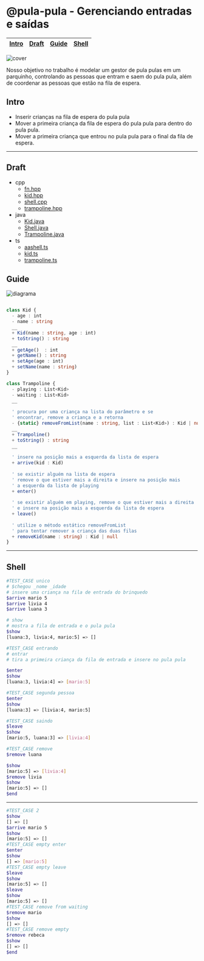 # @pula-pula - Gerenciando entradas e saídas

<!-- toch -->
[Intro](#intro) | [Draft](#draft) | [Guide](#guide) | [Shell](#shell)
-- | -- | -- | --
<!-- toch -->

![cover](https://raw.githubusercontent.com/qxcodepoo/arcade/master/base/pula-pula/cover.jpg)

Nosso objetivo no trabalho é modelar um gestor de pula pulas em um parquinho, controlando as pessoas que entram e saem do pula pula, além de coordenar as pessoas que estão na fila de espera.

## Intro

- Inserir crianças na fila de espera do pula pula
- Mover a primeira criança da fila de espera do pula pula para dentro do pula pula.
- Mover a primeira criança que entrou no pula pula para o final da fila de espera.

***

## Draft

<!-- links .cache/draft -->
- cpp
  - [fn.hpp](https://github.com/qxcodepoo/arcade/blob/master/base/pula-pula/.cache/draft/cpp/fn.hpp)
  - [kid.hpp](https://github.com/qxcodepoo/arcade/blob/master/base/pula-pula/.cache/draft/cpp/kid.hpp)
  - [shell.cpp](https://github.com/qxcodepoo/arcade/blob/master/base/pula-pula/.cache/draft/cpp/shell.cpp)
  - [trampoline.hpp](https://github.com/qxcodepoo/arcade/blob/master/base/pula-pula/.cache/draft/cpp/trampoline.hpp)
- java
  - [Kid.java](https://github.com/qxcodepoo/arcade/blob/master/base/pula-pula/.cache/draft/java/Kid.java)
  - [Shell.java](https://github.com/qxcodepoo/arcade/blob/master/base/pula-pula/.cache/draft/java/Shell.java)
  - [Trampoline.java](https://github.com/qxcodepoo/arcade/blob/master/base/pula-pula/.cache/draft/java/Trampoline.java)
- ts
  - [aashell.ts](https://github.com/qxcodepoo/arcade/blob/master/base/pula-pula/.cache/draft/ts/aashell.ts)
  - [kid.ts](https://github.com/qxcodepoo/arcade/blob/master/base/pula-pula/.cache/draft/ts/kid.ts)
  - [trampoline.ts](https://github.com/qxcodepoo/arcade/blob/master/base/pula-pula/.cache/draft/ts/trampoline.ts)
<!-- links -->

## Guide

![diagrama](https://raw.githubusercontent.com/qxcodepoo/arcade/master/base/pula-pula/diagrama.png)

<!-- load diagrama.puml fenced=ts:filter -->

```ts

class Kid {
  - age : int
  - name : string
  __
  + Kid(name : string, age : int)
  + toString() : string
  __
  + getAge()  : int
  + getName() : string
  + setAge(age : int)
  + setName(name : string)
}

class Trampoline {
  - playing : List<Kid>
  - waiting : List<Kid>
  __
  
  ' procura por uma criança na lista do parâmetro e se
  ' encontrar, remove a criança e a retorna
  - {static} removeFromList(name : string, list : List<Kid>) : Kid | null
  __
  + Trampoline()
  + toString() : string
  __
  
  ' insere na posição mais a esquerda da lista de espera
  + arrive(kid : Kid)
  
  ' se existir alguém na lista de espera
  ' remove o que estiver mais a direita e insere na posição mais 
  ' a esquerda da lista de playing
  + enter()
  
  ' se existir alguém em playing, remove o que estiver mais a direita
  ' e insere na posição mais a esquerda da lista de espera
  + leave()
  
  ' utilize o método estático removeFromList
  ' para tentar remover a criança das duas filas
  + removeKid(name : string) : Kid | null
}

```

<!-- load -->

***

## Shell

```bash
#TEST_CASE unico
# $chegou _nome _idade
# insere uma criança na fila de entrada do brinquedo
$arrive mario 5
$arrive livia 4
$arrive luana 3

# show
# mostra a fila de entrada e o pula pula
$show
[luana:3, livia:4, mario:5] => []

#TEST_CASE entrando
# entrar
# tira a primeira criança da fila de entrada e insere no pula pula

$enter
$show
[luana:3, livia:4] => [mario:5]

#TEST_CASE segunda pessoa
$enter
$show
[luana:3] => [livia:4, mario:5]

#TEST_CASE saindo
$leave
$show
[mario:5, luana:3] => [livia:4]

#TEST_CASE remove
$remove luana

$show
[mario:5] => [livia:4]
$remove livia
$show
[mario:5] => []
$end
```

***

```bash
#TEST_CASE 2
$show
[] => []
$arrive mario 5
$show
[mario:5] => []
#TEST_CASE empty enter
$enter
$show
[] => [mario:5]
#TEST_CASE empty leave
$leave
$show
[mario:5] => []
$leave
$show
[mario:5] => []
#TEST_CASE remove from waiting
$remove mario
$show
[] => []
#TEST_CASE remove empty
$remove rebeca
$show
[] => []
$end
```

